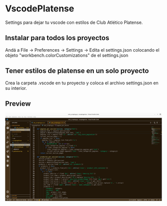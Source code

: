 # VscodePlatense
Settings para dejar tu vscode con estilos de Club Atlético Platense.

## Instalar para todos los proyectos
Andá a File -> Preferences -> Settings -> Edita el settings.json colocando el objeto "workbench.colorCustomizations" de el settings.json

## Tener estilos de platense en un solo proyecto
Crea la carpeta .vscode en tu proyecto y coloca el archivo settings.json en su interior.

## Preview

![Club Atlético Platense](/preview.png "platense") 
